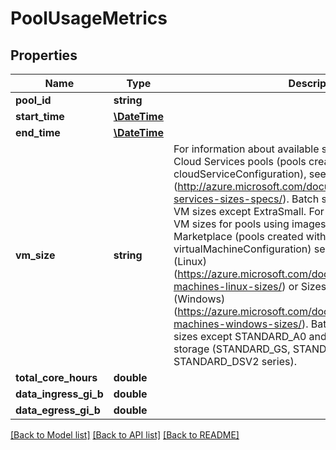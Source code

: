 # PoolUsageMetrics

## Properties
Name | Type | Description | Notes
------------ | ------------- | ------------- | -------------
**pool_id** | **string** |  | 
**start_time** | [**\DateTime**](\DateTime.md) |  | 
**end_time** | [**\DateTime**](\DateTime.md) |  | 
**vm_size** | **string** | For information about available sizes of virtual machines for Cloud Services pools (pools created with cloudServiceConfiguration), see Sizes for Cloud Services (http://azure.microsoft.com/documentation/articles/cloud-services-sizes-specs/). Batch supports all Cloud Services VM sizes except ExtraSmall. For information about available VM sizes for pools using images from the Virtual Machines Marketplace (pools created with virtualMachineConfiguration) see Sizes for Virtual Machines (Linux) (https://azure.microsoft.com/documentation/articles/virtual-machines-linux-sizes/) or Sizes for Virtual Machines (Windows) (https://azure.microsoft.com/documentation/articles/virtual-machines-windows-sizes/). Batch supports all Azure VM sizes except STANDARD_A0 and those with premium storage (STANDARD_GS, STANDARD_DS, and STANDARD_DSV2 series). | 
**total_core_hours** | **double** |  | 
**data_ingress_gi_b** | **double** |  | 
**data_egress_gi_b** | **double** |  | 

[[Back to Model list]](../README.md#documentation-for-models) [[Back to API list]](../README.md#documentation-for-api-endpoints) [[Back to README]](../README.md)



